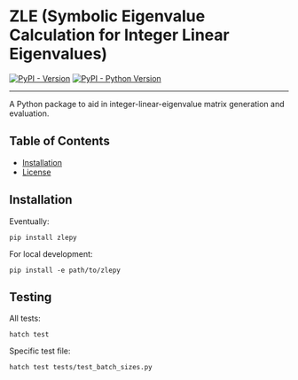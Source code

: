 # ZLE (Symbolic Eigenvalue Calculation for Integer Linear Eigenvalues)

[![PyPI - Version](https://img.shields.io/pypi/v/ile-matrix-tools.svg)](https://pypi.org/project/ile-matrix-tools)
[![PyPI - Python Version](https://img.shields.io/pypi/pyversions/ile-matrix-tools.svg)](https://pypi.org/project/ile-matrix-tools)

-----

A Python package to aid in integer-linear-eigenvalue matrix generation and evaluation.

## Table of Contents

- [Installation](#installation)
- [License](#license)

## Installation

Eventually:
```console
pip install zlepy
```

For local development:
```console
pip install -e path/to/zlepy
```

## Testing

All tests:
```
hatch test
```

Specific test file:
```
hatch test tests/test_batch_sizes.py
```
